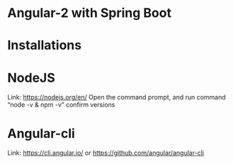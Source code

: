 # Angular-2 with Spring Boot 

# Installations 

# NodeJS
Link: https://nodejs.org/en/
	Open the command prompt, and run command “node -v & npm -v” confirm versions
	
# Angular-cli	
Link: https://cli.angular.io/  or https://github.com/angular/angular-cli


